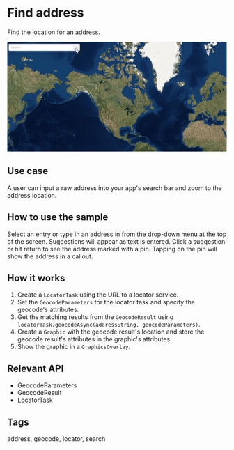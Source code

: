 # Find address

Find the location for an address.

![Image of find address](FindAddress.gif)

## Use case

A user can input a raw address into your app's search bar and zoom to the address location.

## How to use the sample

Select an entry or type in an address in from the drop-down menu at the top of the screen. Suggestions will appear as text is entered. Click a suggestion or hit return to see the address marked with a pin. Tapping on the pin will show the address in a callout.

## How it works

1. Create a `LocatorTask` using the URL to a locator service.
2. Set the `GeocodeParameters` for the locator task and specify the geocode's attributes.
3. Get the matching results from the `GeocodeResult` using `locatorTask.geocodeAsync(addressString, geocodeParameters)`.
4. Create a `Graphic` with the geocode result's location and store the geocode result's attributes in the graphic's attributes.
5. Show the graphic in a `GraphicsOverlay`.

## Relevant API

* GeocodeParameters
* GeocodeResult
* LocatorTask

## Tags

address, geocode, locator, search

